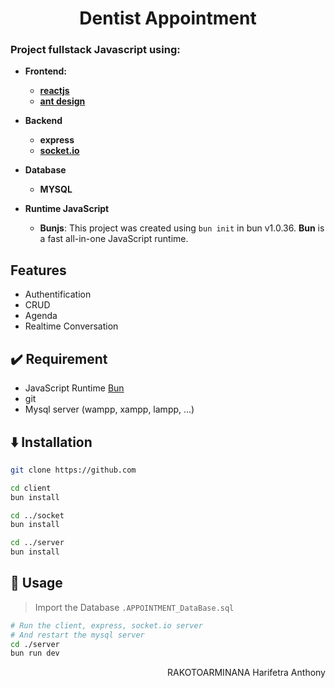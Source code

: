 <h1 align="center">Dentist Appointment</h1>

### Project fullstack **Javascript** using: 
* **Frontend:** 
    * [**reactjs**](https://react.dev)
    * [**ant design**](https://antd.com)

* **Backend**
    * **express** 
    * [**socket.io**](https://socket.io)

* **Database**
    * **MYSQL**

* **Runtime JavaScript**
    * **Bunjs**: This project was created using `bun init` in bun v1.0.36. **Bun** is a fast all-in-one JavaScript runtime.

## Features
* Authentification
* CRUD
* Agenda
* Realtime Conversation

## ✔️ Requirement
* JavaScript Runtime [Bun](https://bun.sh)
* git
* Mysql server (wampp, xampp, lampp, ...)

## ⬇️ Installation

```bash
git clone https://github.com
```

```bash
cd client
bun install

cd ../socket
bun install

cd ../server
bun install
```

## 🚀 Usage

> Import the Database ``.APPOINTMENT_DataBase.sql``

```bash
# Run the client, express, socket.io server
# And restart the mysql server
cd ./server
bun run dev
```

<p align="right">RAKOTOARMINANA Harifetra Anthony</p>